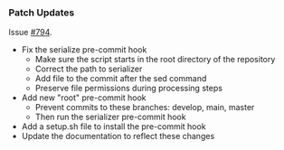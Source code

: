 ### Patch Updates

Issue [#794](https://github.com/semanticarts/gist/issues/794).

- Fix the serialize pre-commit hook
  - Make sure the script starts in the root directory of the repository
  - Correct the path to serializer
  - Add file to the commit after the sed command
  - Preserve file permissions during processing steps
- Add new "root" pre-commit hook
  - Prevent commits to these branches: develop, main, master
  - Then run the serializer pre-commit hook
- Add a setup.sh file to install the pre-commit hook
- Update the documentation to reflect these changes


